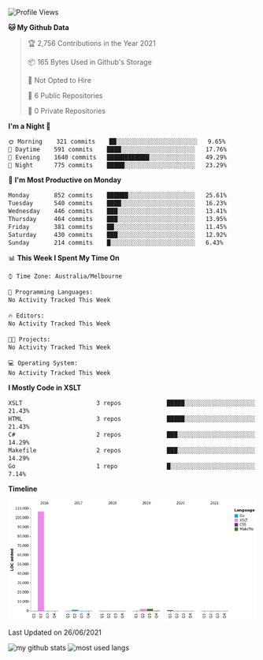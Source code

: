 <!--START_SECTION:waka-->
![Profile Views](http://img.shields.io/badge/Profile%20Views-0-blue)

**🐱 My Github Data** 

> 🏆 2,756 Contributions in the Year 2021
 > 
> 📦 165 Bytes Used in Github's Storage 
 > 
> 🚫 Not Opted to Hire
 > 
> 📜 6 Public Repositories 
 > 
> 🔑 0 Private Repositories  
 > 
**I'm a Night 🦉** 

```text
🌞 Morning    321 commits    ██░░░░░░░░░░░░░░░░░░░░░░░   9.65% 
🌆 Daytime    591 commits    ████░░░░░░░░░░░░░░░░░░░░░   17.76% 
🌃 Evening    1640 commits   ████████████░░░░░░░░░░░░░   49.29% 
🌙 Night      775 commits    █████░░░░░░░░░░░░░░░░░░░░   23.29%

```
📅 **I'm Most Productive on Monday** 

```text
Monday       852 commits    ██████░░░░░░░░░░░░░░░░░░░   25.61% 
Tuesday      540 commits    ████░░░░░░░░░░░░░░░░░░░░░   16.23% 
Wednesday    446 commits    ███░░░░░░░░░░░░░░░░░░░░░░   13.41% 
Thursday     464 commits    ███░░░░░░░░░░░░░░░░░░░░░░   13.95% 
Friday       381 commits    ██░░░░░░░░░░░░░░░░░░░░░░░   11.45% 
Saturday     430 commits    ███░░░░░░░░░░░░░░░░░░░░░░   12.92% 
Sunday       214 commits    █░░░░░░░░░░░░░░░░░░░░░░░░   6.43%

```


📊 **This Week I Spent My Time On** 

```text
⌚︎ Time Zone: Australia/Melbourne

💬 Programming Languages: 
No Activity Tracked This Week

🔥 Editors: 
No Activity Tracked This Week

🐱‍💻 Projects: 
No Activity Tracked This Week

💻 Operating System: 
No Activity Tracked This Week

```

**I Mostly Code in XSLT** 

```text
XSLT                     3 repos             █████░░░░░░░░░░░░░░░░░░░░   21.43% 
HTML                     3 repos             █████░░░░░░░░░░░░░░░░░░░░   21.43% 
C#                       2 repos             ███░░░░░░░░░░░░░░░░░░░░░░   14.29% 
Makefile                 2 repos             ███░░░░░░░░░░░░░░░░░░░░░░   14.29% 
Go                       1 repo              █░░░░░░░░░░░░░░░░░░░░░░░░   7.14%

```


**Timeline**

![Chart not found](https://raw.githubusercontent.com/opoudjis/opoudjis/main/charts/bar_graph.png) 


 Last Updated on 26/06/2021
<!--END_SECTION:waka-->


![my github stats](https://github-readme-stats.vercel.app/api?username=opoudjis&show_icons=true&theme=tokyonight&line_height=27)
![most used langs](https://github-readme-stats.vercel.app/api/top-langs/?username=opoudjis&hide=css,html&theme=tokyonight)

<!--
**opoudjis/opoudjis** is a ✨ _special_ ✨ repository because its `README.md` (this file) appears on your GitHub profile.

Here are some ideas to get you started:

- 🔭 I’m currently working on ...
- 🌱 I’m currently learning ...
- 👯 I’m looking to collaborate on ...
- 🤔 I’m looking for help with ...
- 💬 Ask me about ...
- 📫 How to reach me: ...
- 😄 Pronouns: ...
- ⚡ Fun fact: ...
-->
